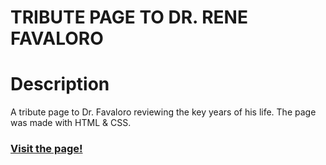 # TRIBUTE PAGE TO DR. RENE FAVALORO
# Description

A tribute page to Dr. Favaloro reviewing the key years of his life. The page was made with HTML & CSS.

### [Visit the page!](https://turavinin.github.io/tribute-page/)
